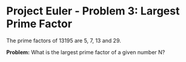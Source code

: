 # Project Euler - Problem 3: Largest Prime Factor

The prime factors of 13195 are 5, 7, 13  and 29.

**Problem:** What is the largest prime factor of a given number N?
